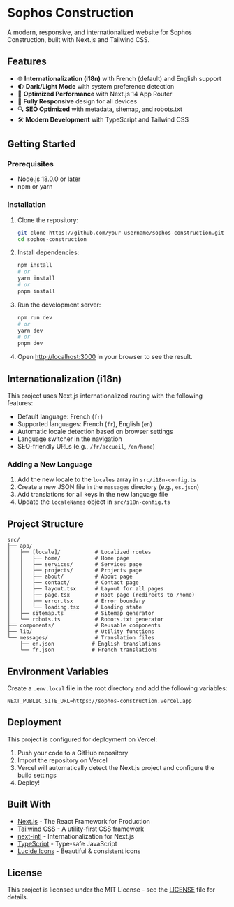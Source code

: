 # Sophos Construction

A modern, responsive, and internationalized website for Sophos Construction, built with Next.js and Tailwind CSS.

## Features

- 🌐 **Internationalization (i18n)** with French (default) and English support
- 🌓 **Dark/Light Mode** with system preference detection
- 🚀 **Optimized Performance** with Next.js 14 App Router
- 📱 **Fully Responsive** design for all devices
- 🔍 **SEO Optimized** with metadata, sitemap, and robots.txt
- 🛠 **Modern Development** with TypeScript and Tailwind CSS

## Getting Started

### Prerequisites

- Node.js 18.0.0 or later
- npm or yarn

### Installation

1. Clone the repository:
   ```bash
   git clone https://github.com/your-username/sophos-construction.git
   cd sophos-construction
   ```

2. Install dependencies:
   ```bash
   npm install
   # or
   yarn install
   # or
   pnpm install
   ```

3. Run the development server:
   ```bash
   npm run dev
   # or
   yarn dev
   # or
   pnpm dev
   ```

4. Open [http://localhost:3000](http://localhost:3000) in your browser to see the result.

## Internationalization (i18n)

This project uses Next.js internationalized routing with the following features:

- Default language: French (`fr`)
- Supported languages: French (`fr`), English (`en`)
- Automatic locale detection based on browser settings
- Language switcher in the navigation
- SEO-friendly URLs (e.g., `/fr/accueil`, `/en/home`)

### Adding a New Language

1. Add the new locale to the `locales` array in `src/i18n-config.ts`
2. Create a new JSON file in the `messages` directory (e.g., `es.json`)
3. Add translations for all keys in the new language file
4. Update the `localeNames` object in `src/i18n-config.ts`

## Project Structure

```
src/
├── app/
│   ├── [locale]/           # Localized routes
│   │   ├── home/           # Home page
│   │   ├── services/       # Services page
│   │   ├── projects/       # Projects page
│   │   ├── about/          # About page
│   │   ├── contact/        # Contact page
│   │   ├── layout.tsx      # Layout for all pages
│   │   ├── page.tsx        # Root page (redirects to /home)
│   │   ├── error.tsx       # Error boundary
│   │   └── loading.tsx     # Loading state
│   ├── sitemap.ts          # Sitemap generator
│   └── robots.ts           # Robots.txt generator
├── components/             # Reusable components
├── lib/                    # Utility functions
└── messages/               # Translation files
    ├── en.json            # English translations
    └── fr.json            # French translations
```

## Environment Variables

Create a `.env.local` file in the root directory and add the following variables:

```env
NEXT_PUBLIC_SITE_URL=https://sophos-construction.vercel.app
```

## Deployment

This project is configured for deployment on Vercel:

1. Push your code to a GitHub repository
2. Import the repository on Vercel
3. Vercel will automatically detect the Next.js project and configure the build settings
4. Deploy!

## Built With

- [Next.js](https://nextjs.org/) - The React Framework for Production
- [Tailwind CSS](https://tailwindcss.com/) - A utility-first CSS framework
- [next-intl](https://next-intl-docs.vercel.app/) - Internationalization for Next.js
- [TypeScript](https://www.typescriptlang.org/) - Type-safe JavaScript
- [Lucide Icons](https://lucide.dev/) - Beautiful & consistent icons

## License

This project is licensed under the MIT License - see the [LICENSE](LICENSE) file for details.
